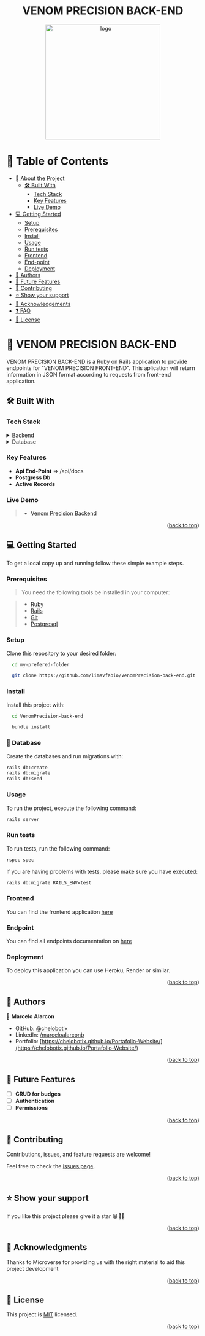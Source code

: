 <div align="center">
  <h1><b>VENOM PRECISION BACK-END</b></h1>
</div>

<div align="center">
<img src="https://github.com/limavfabio/VenomPrecision-back-end/assets/65084923/c724a6f7-3a59-4a5e-93d9-272bf12e8c22" alt="logo" width="300"  height="auto" />
</div>

# 📗 Table of Contents

- [📖 About the Project](#about-project)
  - [🛠 Built With](#built-with)
    - [Tech Stack](#tech-stack)
    - [Key Features](#key-features)
    - [Live Demo](#live-demo)
- [💻 Getting Started](#getting-started)
  - [Setup](#setup)
  - [Prerequisites](#prerequisites)
  - [Install](#install)
  - [Usage](#usage)
  - [Run tests](#run-tests)
  - [Frontend](#frontend)
  - [End-point](#endpoint)
  - [Deployment](#triangular_flag_on_post-deployment)
- [👥 Authors](#authors)
- [🔭 Future Features](#future-features)
- [🤝 Contributing](#contributing)
- [⭐️ Show your support](#support)
- [🙏 Acknowledgements](#acknowledgements)
- [❓ FAQ](#faq)
- [📝 License](#license)

# 📖 VENOM PRECISION BACK-END <a name="about-project"></a>

VENOM PRECISION BACK-END is a Ruby on Rails application to provide endpoints for "VENOM PRECISION FRONT-END". This aplication will return information in JSON format according to requests from front-end application.

## 🛠 Built With <a name="built-with"></a>

### Tech Stack <a name="tech-stack"></a>

<details>
  <summary>Backend</summary>
  <ul>
    <li><a href="https://rubyonrails.org/">Ruby on Rails</a></li>
  </ul>
  </details>
  <details>
  <summary>Database</summary>
  <ul>
    <li><a href="https://www.postgresql.org/">PostgreSQL</a></li>
  </ul>
</details>

### Key Features <a name="key-features"></a>

- **Api End-Point** => /api/docs
- **Postgress Db**
- **Active Records**

### Live Demo <a name="live-demo"></a>

> - [Venom Precision Backend](https://venom-precision.onrender.com/products)

<p align="right">(<a href="#readme-top">back to top</a>)</p>

## 💻 Getting Started <a name="getting-started"></a>

To get a local copy up and running follow these simple example steps.

### Prerequisites

> You need the following tools be installed in your computer:

> - [Ruby](https://github.com/microverseinc/curriculum-ruby/blob/main/simple-ruby/articles/ruby_installation_instructions.md)
> - [Rails](https://guides.rubyonrails.org/)
> - [Git](https://www.linode.com/docs/guides/how-to-install-git-on-linux-mac-and-windows/)
> - [Postgresql](https://www.postgresql.org/)

### Setup

Clone this repository to your desired folder:

```sh
  cd my-prefered-folder

  git clone https://github.com/limavfabio/VenomPrecision-back-end.git

```

### Install

Install this project with:

```sh
  cd VenomPrecision-back-end

  bundle install
```

### 💾 Database

Create the databases and run migrations with:

```sh
rails db:create
rails db:migrate
rails db:seed
```

### Usage

To run the project, execute the following command:

```sh
rails server
```

### Run tests

To run tests, run the following command:

```sh
rspec spec
```

If you are having problems with tests, please make sure you have executed:

```sh
rails db:migrate RAILS_ENV=test
```

### Frontend

You can find the frontend application [here](https://github.com/limavfabio/VenomPrecision-front-end)

### Endpoint

You can find all endpoints documentation on [here](https://venom-precision.onrender.com/api-docs)

### Deployment

To deploy this application you can use Heroku, Render or similar.

<p align="right">(<a href="#readme-top">back to top</a>)</p>

## 👥 Authors <a name="authors"></a>

👤 **Marcelo Alarcon**

- GitHub: [@chelobotix](https://github.com/chelobotix)
- LinkedIn: [/marceloalarconb](https://www.linkedin.com/in/marceloalarconb/)
- Portfolio: [https://chelobotix.github.io/Portafolio-Website/](https://chelobotix.github.io/Portafolio-Website/)

<p align="right">(<a href="#readme-top">back to top</a>)</p>

## 🔭 Future Features <a name="future-features"></a>

- [ ] **CRUD for budges**
- [ ] **Authentication**
- [ ] **Permissions**

<p align="right">(<a href="#readme-top">back to top</a>)</p>

## 🤝 Contributing <a name="contributing"></a>

Contributions, issues, and feature requests are welcome!

Feel free to check the [issues page](https://github.com/limavfabio/VenomPrecision-back-end.git/issues).

<p align="right">(<a href="#readme-top">back to top</a>)</p>

## ⭐️ Show your support <a name="support"></a>

If you like this project please give it a star 😁🌟✨

<p align="right">(<a href="#readme-top">back to top</a>)</p>

## 🙏 Acknowledgments <a name="acknowledgements"></a>

Thanks to Microverse for providing us with the right material to aid this project development

<p align="right">(<a href="#readme-top">back to top</a>)</p>

## 📝 License <a name="license"></a>

This project is [MIT](./LICENSE) licensed.

<p align="right">(<a href="#readme-top">back to top</a>)</p>
